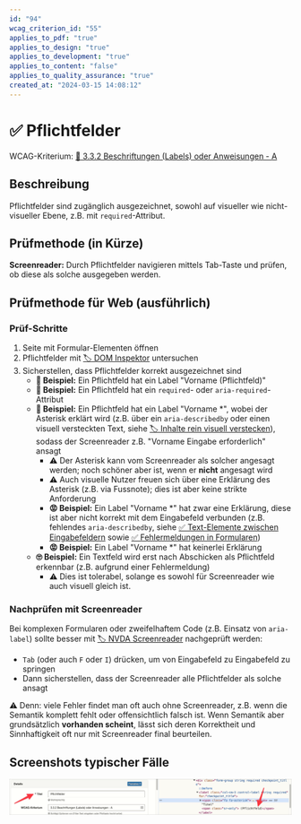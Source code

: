 ```yaml
---
id: "94"
wcag_criterion_id: "55"
applies_to_pdf: "true"
applies_to_design: "true"
applies_to_development: "true"
applies_to_content: "false"
applies_to_quality_assurance: "true"
created_at: "2024-03-15 14:08:12"
---
```


# ✅ Pflichtfelder

WCAG-Kriterium: [📜 3.3.2 Beschriftungen (Labels) oder Anweisungen - A](..)

## Beschreibung

Pflichtfelder sind zugänglich ausgezeichnet, sowohl auf visueller wie nicht-visueller Ebene, z.B. mit `required`-Attribut.

## Prüfmethode (in Kürze)

**Screenreader:** Durch Pflichtfelder navigieren mittels Tab-Taste und prüfen, ob diese als solche ausgegeben werden.

## Prüfmethode für Web (ausführlich)

### Prüf-Schritte

1. Seite mit Formular-Elementen öffnen
1. Pflichtfelder mit [🏷️ DOM Inspektor](/de/tags/document-object-model-dom/dom-inspektor) untersuchen
1. Sicherstellen, dass Pflichtfelder korrekt ausgezeichnet sind
    - **🙂 Beispiel:** Ein Pflichtfeld hat ein Label "Vorname (Pflichtfeld)"
    - **🙂 Beispiel:** Ein Pflichtfeld hat ein `required`- oder `aria-required`-Attribut
    - **🙂 Beispiel:** Ein Pflichtfeld hat ein Label "Vorname *", wobei der Asterisk erklärt wird (z.B. über ein `aria-describedby` oder einen visuell versteckten Text, siehe [🏷️ Inhalte rein visuell verstecken](/de/tags/techniken/inhalte-verstecken/inhalte-rein-visuell-verstecken)), sodass der Screenreader z.B. "Vorname Eingabe erforderlich" ansagt
        - ⚠️ Der Asterisk kann vom Screenreader als solcher angesagt werden; noch schöner aber ist, wenn er **nicht** angesagt wird
        - ⚠️ Auch visuelle Nutzer freuen sich über eine Erklärung des Asterisk (z.B. via Fussnote); dies ist aber keine strikte Anforderung
        - **😡 Beispiel:** Ein Label "Vorname *" hat zwar eine Erklärung, diese ist aber nicht korrekt mit dem Eingabefeld verbunden (z.B. fehlendes `aria-describedby`, siehe [✅ Text-Elemente zwischen Eingabefeldern](/de/wcag/1.3.1c-formular-beziehungen/text-elemente-zwischen-eingabefeldern) sowie [✅ Fehlermeldungen in Formularen](/de/wcag/3.3.1-fehlerkennzeichnung/fehlermeldungen-in-formularen))
        - **😡 Beispiel:** Ein Label "Vorname *" hat keinerlei Erklärung
    - **🙄 Beispiel:** Ein Textfeld wird erst nach Abschicken als Pflichtfeld erkennbar (z.B. aufgrund einer Fehlermeldung)
        - ⚠️ Dies ist tolerabel, solange es sowohl für Screenreader wie auch visuell gleich ist.

### Nachprüfen mit Screenreader

Bei komplexen Formularen oder zweifelhaftem Code (z.B. Einsatz von `aria-label`) sollte besser mit [🏷️ NVDA Screenreader](/de/tags/werkzeuge/screenreader/desktop-screenreader/nvda-screenreader) nachgeprüft werden:

- `Tab` (oder auch `F` oder `I`) drücken, um von Eingabefeld zu Eingabefeld zu springen
- Dann sicherstellen, dass der Screenreader alle Pflichtfelder als solche ansagt

⚠️ Denn: viele Fehler findet man oft auch ohne Screenreader, z.B. wenn die Semantik komplett fehlt oder offensichtlich falsch ist. Wenn Semantik aber grundsätzlich **vorhanden scheint**, lässt sich deren Korrektheit und Sinnhaftigkeit oft nur mit Screenreader final beurteilen.

## Screenshots typischer Fälle

![Pflichtfeld in A4AA](images/pflichtfeld-in-a4aa.png)